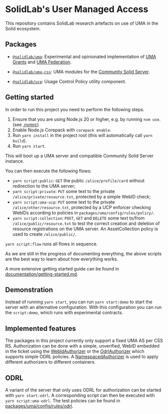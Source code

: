 # SolidLab's User Managed Access

This repository contains SolidLab research artefacts on use of UMA in the Solid ecosystem.


## Packages

- [`@solidlab/uma`](packages/uma): Experimental and opinionated implementation of [UMA Grants](https://docs.kantarainitiative.org/uma/wg/rec-oauth-uma-grant-2.0.html) and [UMA Federation](https://docs.kantarainitiative.org/uma/wg/rec-oauth-uma-federated-authz-2.0.html).

- [`@solidlab/uma-css`](packages/css): UMA modules for the [Community Solid Server](https://github.com/CommunitySolidServer/CommunitySolidServer/).

- [`@solidlab/ucp`](packages/ucp): Usage Control Policy utility component.

## Getting started

In order to run this project you need to perform the following steps.

1. Ensure that you are using Node.js 20 or higher, e.g. by running `nvm use`. (see [.nvmrc](./.nvmrc))
2. Enable Node.js Corepack with `corepack enable`.
3. Run `yarn install` in the project root (this will automatically call `yarn build`).
4. Run `yarn start`.

This will boot up a UMA server and compatible Community Solid Server instance.

You can then execute the following flows:

- `yarn script:public`: `GET` the public `/alice/profile/card` without redirection to the UMA server;
- `yarn script:private`: `PUT` some text to the private `/alice/private/resource.txt`, protected by a simple WebID check;
- `yarn script:uma-ucp`: `PUT` some text to the private `/alice/other/resource.txt`, protected by a UCP enforcer checking WebIDs according to policies in `packages/uma/config/rules/policy/`.
- `yarn script:collection`: `POST`, `GET` and `DELETE` some text to/from `/alice/public/resource.txt` to test the correct creation and deletion of resource registrations on the UMA server.
                            An AssetCollection policy is used to create `/alice/public/`.

`yarn script:flow` runs all flows in sequence.

As we are still in the progress of documenting everything,
the above scripts are the best way to learn about how everything works.

A more extensive getting started guide can be found
in [documentation/getting-started.md](documentation/getting-started.md).

## Demonstration

Instead of running `yarn start`, you can run `yarn start:demo` to start the server with an alternative configuration.
With this configuration you can run the `script:demo`,
which runs with experimental contracts.

## Implemented features

The packages in this project currently only support a fixed UMA AS per CSS RS.
Authorization can be done with a simple, unverified, WebID embedded in the ticket
using the [WebIdAuthorizer](packages/uma/src/policies/authorizers/WebIdAuthorizer.ts)
or the [OdrlAuthorizer](packages/uma/src/policies/authorizers/OdrlAuthorizer.ts)
which supports simple ODRL policies.
A [NamespacedAuthorizer](packages/uma/src/policies/authorizers/NamespacedAuthorizer.ts)
is used to apply different authorizers to different containers.

## ODRL

A variant of the server that only uses ODRL for authorization can be started with `yarn start:odrl`.
A corresponding script can then be executed with `yarn script:uma-odrl`.
The test policies can be found in [packages/uma/config/rules/odrl](packages/uma/config/rules/odrl).
